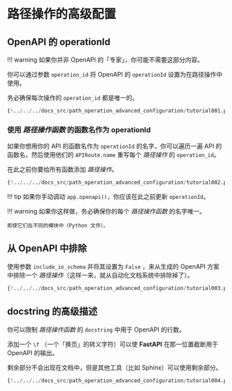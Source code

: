 # 路径操作的高级配置

## OpenAPI 的 operationId

!!! warning
    如果你并非 OpenAPI 的「专家」，你可能不需要这部分内容。

你可以通过参数 `operation_id` 将 OpenAPI 的 `operationId` 设置为在路径操作中使用。

务必确保每次操作的 `operation_id` 都是唯一的。

```Python hl_lines="6"
{!../../../docs_src/path_operation_advanced_configuration/tutorial001.py!}
```

### 使用 *路径操作函数* 的函数名作为 operationId

如果你想用你的 API 的函数名作为 `operationId` 的名字，你可以遍历一遍 API 的函数名，然后使用他们的 `APIRoute.name` 重写每个 *路径操作* 的 `operation_id`。

在此之前你要给所有函数添加 *路径操作*。

```Python hl_lines="2 12 13 14 15 16 17 18 19 20 21 24"
{!../../../docs_src/path_operation_advanced_configuration/tutorial002.py!}
```

!!! tip
    如果你手动调动 `app.openapi()`，你应该在此之前更新 `operationId`。

!!! warning
    如果你这样做，务必确保你的每个 *路径操作函数* 的名字唯一。

    即使它们在不同的模块中（Python 文件）。

## 从 OpenAPI 中排除

使用参数 `include_in_schema` 并将其设置为 `False` ，来从生成的 OpenAPI 方案中排除一个 *路径操作*（这样一来，就从自动化文档系统中排除掉了）。

```Python hl_lines="6"
{!../../../docs_src/path_operation_advanced_configuration/tutorial003.py!}
```

## docstring 的高级描述

你可以限制 *路径操作函数* 的 `docstring` 中用于 OpenAPI 的行数。

添加一个 `\f` （一个「换页」的转义字符）可以使 **FastAPI** 在那一位置截断用于 OpenAPI 的输出。

剩余部分不会出现在文档中，但是其他工具（比如 Sphinx）可以使用剩余部分。


```Python hl_lines="19 20 21 22 23 24 25 26 27 28 29"
{!../../../docs_src/path_operation_advanced_configuration/tutorial004.py!}
```
